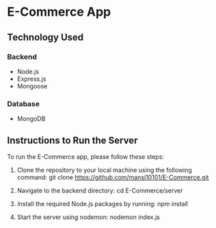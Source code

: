 # E-Commerce App

## Technology Used
### Backend
- Node.js
- Express.js
- Mongoose

### Database
- MongoDB

## Instructions to Run the Server

To run the E-Commerce app, please follow these steps:

1. Clone the repository to your local machine using the following command:
   git clone https://github.com/mansi10101/E-Commerce.git

2. Navigate to the backend directory:
   cd E-Commerce/server

3. Install the required Node.js packages by running:
   npm install

4. Start the server using nodemon:
   nodemon index.js
     
